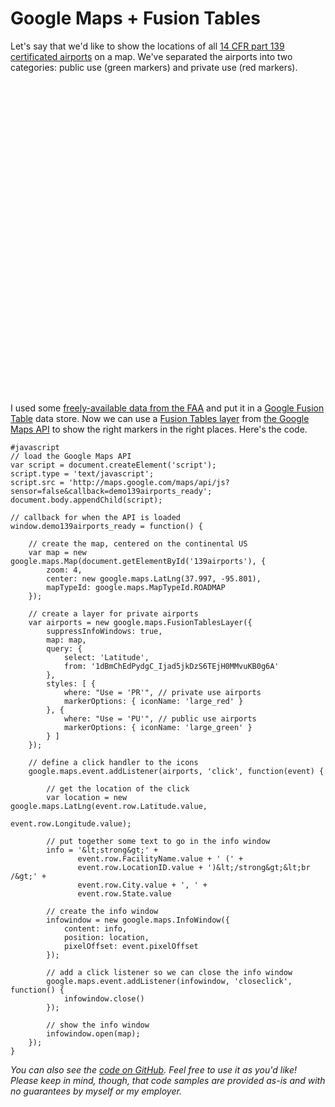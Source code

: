 # Google Maps + Fusion Tables

Let's say that we'd like to show the locations of all [14 CFR part 139 certificated airports](http://www.faa.gov/airports/airport_safety/part139_cert/?p1=what) on a map.  We've separated the airports into two categories: public use (green markers) and private use (red markers).

<div id="139airports" style="width: 100%; height: 500px"></div>
<script type="text/javascript" src="scripts/139airports.js"></script>

I used some [freely-available data from the FAA](http://www.faa.gov/airports/airport_safety/airportdata_5010/) and put it in a [Google Fusion Table](https://www.google.com/fusiontables/DataSource?docid=1dBmChEdPydgC_Ijad5jkDzS6TEjH0MMvuKB0g6A) data store.  Now we can use a [Fusion Tables layer](https://developers.google.com/maps/documentation/javascript/layers#FusionTables) from [the Google Maps API](https://developers.google.com/maps/documentation/javascript/) to show the right markers in the right places.  Here's the code.

    #javascript
    // load the Google Maps API
    var script = document.createElement('script');
    script.type = 'text/javascript';
    script.src = 'http://maps.google.com/maps/api/js?sensor=false&callback=demo139airports_ready';
    document.body.appendChild(script);
    
    // callback for when the API is loaded
    window.demo139airports_ready = function() {
            
        // create the map, centered on the continental US
        var map = new google.maps.Map(document.getElementById('139airports'), {
            zoom: 4,
            center: new google.maps.LatLng(37.997, -95.801),
            mapTypeId: google.maps.MapTypeId.ROADMAP
        });
        
        // create a layer for private airports
        var airports = new google.maps.FusionTablesLayer({
            suppressInfoWindows: true,
            map: map,
            query: {
                select: 'Latitude',
                from: '1dBmChEdPydgC_Ijad5jkDzS6TEjH0MMvuKB0g6A'
            },
            styles: [ {
                where: "Use = 'PR'", // private use airports
                markerOptions: { iconName: 'large_red' } 
            }, {
                where: "Use = 'PU'", // public use airports
                markerOptions: { iconName: 'large_green' }
            } ]
        });

        // define a click handler to the icons
        google.maps.event.addListener(airports, 'click', function(event) {

            // get the location of the click
            var location = new google.maps.LatLng(event.row.Latitude.value,
                                                  event.row.Longitude.value);
            
            // put together some text to go in the info window
            info = '&lt;strong&gt;' +
                   event.row.FacilityName.value + ' (' +
                   event.row.LocationID.value + ')&lt;/strong&gt;&lt;br /&gt;' +
                   event.row.City.value + ', ' +
                   event.row.State.value

            // create the info window
            infowindow = new google.maps.InfoWindow({
                content: info,
                position: location,
                pixelOffset: event.pixelOffset
            });

            // add a click listener so we can close the info window
            google.maps.event.addListener(infowindow, 'closeclick', function() {
                infowindow.close()
            });

            // show the info window
            infowindow.open(map);
        });
    }

_You can also see the [code on GitHub](https://github.com/icooper/site-iancooper/blob/gh-pages/scripts/139airports.js).  Feel free to use it as you'd like! Please keep in mind, though, that code samples are provided as-is and with no guarantees by myself or my employer._
